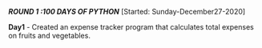***ROUND 1 :100 DAYS OF PYTHON***
[Started: Sunday-December27-2020]

**Day1** - Created an expense tracker program that calculates total expenses on fruits and vegetables.
